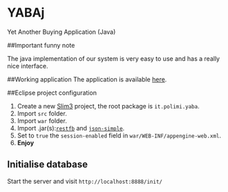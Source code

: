 YABAj
=====

Yet Another Buying Application (Java)

##Important funny note

The java implementation of our system is very easy to use and has a really nice interface.

##Working application
The application is available [here](http://yaba-dmw.appspot.com).

##Eclipse project configuration

1. Create a new [Slim3][slim3] project, the root package is `it.polimi.yaba`.
2. Import `src` folder.
3. Import `war` folder.
4. Import .jar(s):[`restfb`][restfb] and [`json-simple`][jsonsimple].
5. Set to `true` the `session-enabled` field in `war/WEB-INF/appengine-web.xml`.
6. **Enjoy**

## Initialise database

Start the server and visit `http://localhost:8888/init/`

[slim3]: https://sites.google.com/site/slim3appengine/
[restfb]: http://restfb.com/#download
[jsonsimple]: https://code.google.com/p/json-simple/downloads/list